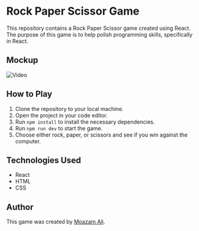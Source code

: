 # Rock Paper Scissor Game

This repository contains a Rock Paper Scissor game created using React. The purpose of this game is to help polish programming skills, specifically in React.

## Mockup

![Video]([https://github.com/moazamdev/rock-paper-scissor/assets/89134865/92e818d2-80be-4c4e-a736-de134f26bd60](https://youtu.be/paGWvT11pGg))

## How to Play

1. Clone the repository to your local machine.
2. Open the project in your code editor.
3. Run `npm install` to install the necessary dependencies.
4. Run `npm run dev` to start the game.
5. Choose either rock, paper, or scissors and see if you win against the computer.

## Technologies Used

- React
- HTML
- CSS

## Author

This game was created by [Moazam Ali](https://github.com/moazamdev).

